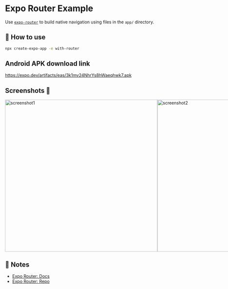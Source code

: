 # Expo Router Example

Use [`expo-router`](https://expo.github.io/router) to build native navigation using files in the `app/` directory.

## 🚀 How to use

```sh
npx create-expo-app -e with-router
```
## Android APK download link

https://expo.dev/artifacts/eas/3k1mv24NhrYs8hWaeqhwk7.apk

## Screenshots 🤳

<div style="display: flex; flex-direction: row;">
  <img src="https://github.com/jayPreak/ZeroFinder/assets/68821643/98b8789a-fbad-410d-aedc-1b1c4b53bebb" alt="screenshot1" height="500">
  <img src="https://github.com/jayPreak/ZeroFinder/assets/68821643/3ebb629b-58c2-4623-9976-246fb177cd45" alt="screenshot2" height="500">
  <img src="https://github.com/jayPreak/ZeroFinder/assets/68821643/1ad8fe41-79a7-43c0-8907-2cdd4e649182" alt="screenshot3" height="500">
</div>

## 📝 Notes

- [Expo Router: Docs](https://expo.github.io/router)
- [Expo Router: Repo](https://github.com/expo/router)
